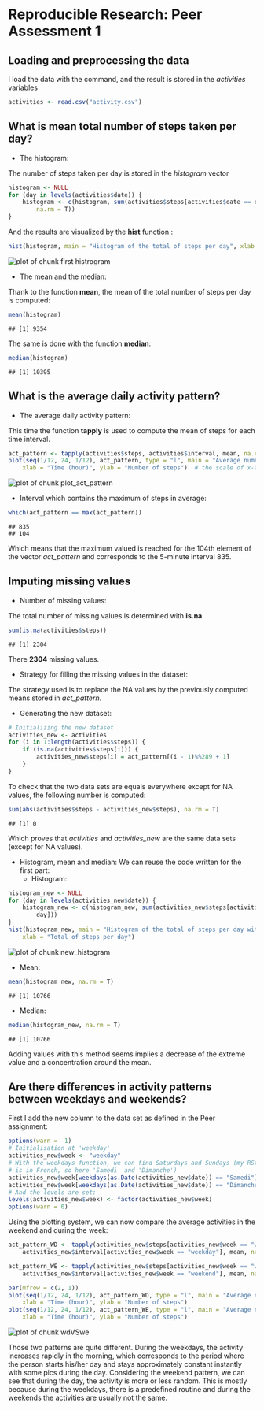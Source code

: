 # Reproducible Research: Peer Assessment 1


## Loading and preprocessing the data
I load the data with the command, and the result is stored in the *activities* variables

```r
activities <- read.csv("activity.csv")
```



## What is mean total number of steps taken per day?

* The histogram:

The number of steps taken per day is stored in the *histogram* vector


```r
histogram <- NULL
for (day in levels(activities$date)) {
    histogram <- c(histogram, sum(activities$steps[activities$date == day], 
        na.rm = T))
}
```

And the results are visualized by the **hist** function :


```r
hist(histogram, main = "Histogram of the total of steps per day", xlab = "total of steps per day")
```

![plot of chunk first histrogram](figure/first_histrogram.png) 


* The mean and the median:

Thank to the function **mean**, the mean of the total number of steps per day is computed:

```r
mean(histogram)
```

```
## [1] 9354
```

The same is done with the function **median**:

```r
median(histogram)
```

```
## [1] 10395
```

## What is the average daily activity pattern?
* The average daily activity pattern:

This time the function **tapply** is used to compute the mean of steps for each time interval.

```r
act_pattern <- tapply(activities$steps, activities$interval, mean, na.rm = T)
plot(seq(1/12, 24, 1/12), act_pattern, type = "l", main = "Average number of steps in a day", 
    xlab = "Time (hour)", ylab = "Number of steps")  # the scale of x-axis is changed to have the time in hours
```

![plot of chunk plot_act_pattern](figure/plot_act_pattern.png) 


* Interval which contains the maximum of steps in average:


```r
which(act_pattern == max(act_pattern))
```

```
## 835 
## 104
```

Which means that the maximum valued is reached for the 104th element of the vector *act_pattern* and corresponds to the 5-minute interval 835.
## Imputing missing values
* Number of missing values:

The total number of missing values is determined with **is.na**.

```r
sum(is.na(activities$steps))
```

```
## [1] 2304
```

There **2304** missing values.
* Strategy for filling the missing values in the dataset:

The strategy used is to replace the NA values by the previously computed means stored in *act_pattern*.

* Generating the new dataset:

```r
# Initializing the new dataset
activities_new <- activities
for (i in 1:length(activities$steps)) {
    if (is.na(activities$steps[i])) {
        activities_new$steps[i] = act_pattern[(i - 1)%%289 + 1]
    }
}
```

To check that the two data sets are equals everywhere except for NA values, the following number is computed:

```r
sum(abs(activities$steps - activities_new$steps), na.rm = T)
```

```
## [1] 0
```

Which proves that *activities* and *activities_new* are the same data sets (except for NA values).

* Histogram, mean and median:
We can reuse the code written for the first part:
  * Histogram:

```r
histogram_new <- NULL
for (day in levels(activities_new$date)) {
    histogram_new <- c(histogram_new, sum(activities_new$steps[activities_new$date == 
        day]))
}
hist(histogram_new, main = "Histogram of the total of steps per day with the new data", 
    xlab = "Total of steps per day")
```

![plot of chunk new_histogram](figure/new_histogram.png) 

  * Mean:

```r
mean(histogram_new, na.rm = T)
```

```
## [1] 10766
```

  * Median:

```r
median(histogram_new, na.rm = T)
```

```
## [1] 10766
```

Adding values with this method seems implies a decrease of the extreme value and a concentration around the mean.
## Are there differences in activity patterns between weekdays and weekends?
First I add the new column to the data set as defined in the Peer assignment:

```r
options(warn = -1)
# Initialisation at 'weekday'
activities_new$week <- "weekday"
# With the weekdays function, we can find Saturdays and Sundays (my RStudio
# is in French, so here 'Samedi' and 'Dimanche')
activities_new$week[weekdays(as.Date(activities_new$date)) == "Samedi"] <- "weekend"
activities_new$week[weekdays(as.Date(activities_new$date)) == "Dimanche"] <- "weekend"
# And the levels are set:
levels(activities_new$week) <- factor(activities_new$week)
options(warn = 0)
```

Using the plotting system, we can now compare the average activities in the weekend and during the week:

```r
act_pattern_WD <- tapply(activities_new$steps[activities_new$week == "weekday"], 
    activities_new$interval[activities_new$week == "weekday"], mean, na.rm = T)

act_pattern_WE <- tapply(activities_new$steps[activities_new$week == "weekend"], 
    activities_new$interval[activities_new$week == "weekend"], mean, na.rm = T)

par(mfrow = c(2, 1))
plot(seq(1/12, 24, 1/12), act_pattern_WD, type = "l", main = "Average number of steps in a day (weekdays)", 
    xlab = "Time (hour)", ylab = "Number of steps")
plot(seq(1/12, 24, 1/12), act_pattern_WE, type = "l", main = "Average number of steps in a day (weekends)", 
    xlab = "Time (hour)", ylab = "Number of steps")
```

![plot of chunk wdVSwe](figure/wdVSwe.png) 

Those two patterns are quite different. During the weekdays, the activity increases rapidly in the morning, which corresponds to the period where the person starts his/her day and stays approximately constant instantly with some pics during the day. Considering the weekend pattern, we can see that during the day, the activity is more or less random. This is mostly because during the weekdays, there is a predefined routine and during the weekends the activities are usually not the same.
